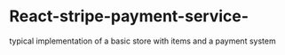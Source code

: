 # React-stripe-payment-service-
typical implementation of a basic store with items and a payment system
